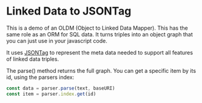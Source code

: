 # Linked Data to JSONTag

This is a demo of an OLDM (Object to Linked Data Mapper). This has the same role as 
an ORM for SQL data. It turns triples into an object graph that you can just use
in your javascript code.

It uses [JSONTag](https://github.com/muze-nl/jsontag/) to represent the meta data needed to support all features of linked data
triples.

The parse() method returns the full graph. You can get a specific item by its id, using the
parsers index:

```javascript
const data = parser.parse(text, baseURI)
const item = parser.index.get(id)
```
